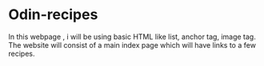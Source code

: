 # Odin-recipes
In this webpage , i will be using basic HTML like list, anchor tag, image tag.
The website will consist of a main index page which will have links to a few recipes. 